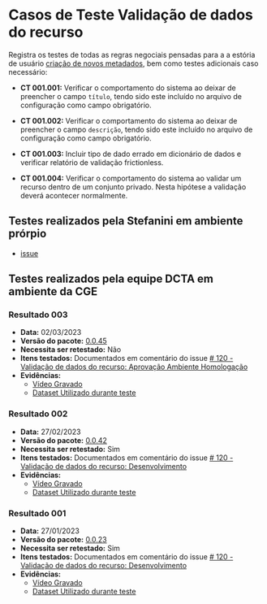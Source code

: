 # Casos de Teste Validação de dados do recurso

Registra os testes de todas as regras negociais pensadas para a a estória de usuário [criação de novos metadados](../../../estorias_de_usuarios/sprint_03/05_validacao_de_dados_do_recurso), bem como testes adicionais caso necessário:

- **CT 001.001:** 
Verificar o comportamento do sistema ao deixar de preencher o campo `título`, tendo sido este incluído no arquivo de configuração como campo obrigatório.

- **CT 001.002:** 
Verificar o comportamento do sistema ao deixar de preencher o campo `descrição`, tendo sido este incluído no arquivo de configuração como campo obrigatório.

- **CT 001.003:** 
Incluir tipo de dado errado em dicionário de dados e verificar relatório de validação frictionless.

- **CT 001.004:** 
Verificar o comportamento do sistema ao validar um recurso dentro de um conjunto privado. Nesta hipótese a validação deverá acontecer normalmente.

## Testes realizados pela Stefanini em ambiente prórpio

- [issue](https://github.com/transparencia-mg/work-stefanini/issues/125)

## Testes realizados pela equipe DCTA em ambiente da CGE 

### Resultado 003
- **Data:** 02/03/2023
- **Versão do pacote:** [0.0.45](https://pypi.org/project/ckanext-datapackage-creator/0.0.45/)
- **Necessita ser retestado:** Não
- **Itens testados:** Documentados em comentário do issue [# 120 - Validação de dados do recurso: Aprovação Ambiente Homologação](https://github.com/transparencia-mg/work-stefanini/issues/126#issue-1500767104)
- **Evidências:**    
    - [Vídeo Gravado](https://youtu.be/fLXJpivSok4)
    - [Dataset Utilizado durante teste](http://projetockan.cge.mg.gov.br/dataset/teste-validacao-recurso-3-estoria-da-sprint-3)

### Resultado 002
- **Data:** 27/02/2023
- **Versão do pacote:** [0.0.42](https://pypi.org/project/ckanext-datapackage-creator/0.0.42/)
- **Necessita ser retestado:** Sim
- **Itens testados:** Documentados em comentário do issue [# 120 - Validação de dados do recurso: Desenvolvimento](https://github.com/transparencia-mg/work-stefanini/issues/124#issuecomment-1446384874)
- **Evidências:**    
    - [Vídeo Gravado](https://youtu.be/96pM5wFqaF4)
    - [Dataset Utilizado durante teste](http://projetockan.cge.mg.gov.br/dataset/teste-estoria-validacao-dados-recurso-2023-02-27)

### Resultado 001
- **Data:** 27/01/2023
- **Versão do pacote:** [0.0.23](https://pypi.org/project/ckanext-datapackage-creator/0.0.23/)
- **Necessita ser retestado:** Sim
- **Itens testados:** Documentados em comentário do issue [# 120 - Validação de dados do recurso: Desenvolvimento](https://github.com/transparencia-mg/work-stefanini/issues/124#issuecomment-1406502062)
- **Evidências:**    
    - [Vídeo Gravado](https://youtu.be/rBKfW6mU98o)
    - [Dataset Utilizado durante teste](http://projetockan.cge.mg.gov.br/dataset/teste-upload-estoria-03-sprint-03-parcial)

